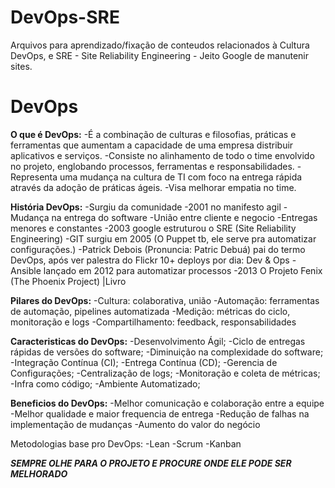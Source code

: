 # DevOps-SRE
Arquivos para aprendizado/fixação de conteudos relacionados à Cultura DevOps, e SRE - Site Reliability Engineering - Jeito Google de manutenir sites.

# DevOps

**O que é DevOps:**
-É a combinação de culturas e filosofias, práticas e ferramentas que aumentam a capacidade de uma empresa distribuir aplicativos e serviços.
-Consiste no alinhamento de todo o time envolvido no projeto, englobando processos, ferramentas e responsabilidades.
-Representa uma mudança na cultura de TI com foco na entrega rápida através da adoção de práticas ágeis.
-Visa melhorar empatia no time.

**História DevOps:**
-Surgiu da comunidade
-2001 no manifesto agil
-Mudança na entrega do software
-União entre cliente e negocio
-Entregas menores e constantes
-2003 google estruturou o SRE (Site Reliability Engineering)
-GIT surgiu em 2005 (O Puppet tb, ele serve pra automatizar configurações.)
-Patrick Debois (Pronuncia: Patric Debuá) pai do termo DevOps, após ver palestra do Flickr 10+ deploys por dia: Dev & Ops
-Ansible lançado em 2012 para automatizar processos
-2013 O Projeto Fenix (The Phoenix Project) |Livro

**Pilares do DevOps:**
-Cultura: colaborativa, união
-Automação: ferramentas de automação, pipelines automatizada
-Medição: métricas do ciclo, monitoração e logs
-Compartilhamento: feedback, responsabilidades

**Caracteristicas do DevOps:**
-Desenvolvimento Ágil;
-Ciclo de entregas rápidas de versões do software;
-Diminuição na complexidade do software;
-Integração Contínua (CI);
-Entrega Contínua (CD);
-Gerencia de Configurações;
-Centralização de logs;
-Monitoração e coleta de métricas;
-Infra como código;
-Ambiente Automatizado;

**Beneficios do DevOps:**
-Melhor comunicação e colaboração entre a equipe
-Melhor qualidade e maior frequencia de entrega
-Redução de falhas na implementação de mudanças
-Aumento do valor do negócio

Metodologias base pro DevOps:
-Lean
-Scrum
-Kanban

***SEMPRE OLHE PARA O PROJETO E PROCURE ONDE ELE PODE SER MELHORADO***